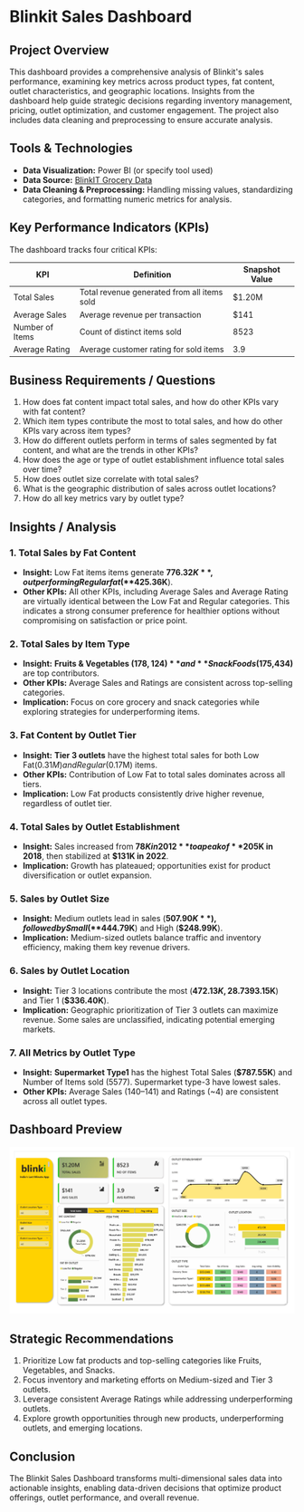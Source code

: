 # Blinkit Sales Dashboard

## Project Overview
This dashboard provides a comprehensive analysis of Blinkit's sales performance, examining key metrics across product types, fat content, outlet characteristics, and geographic locations. Insights from the dashboard help guide strategic decisions regarding inventory management, pricing, outlet optimization, and customer engagement. The project also includes data cleaning and preprocessing to ensure accurate analysis.

 

## Tools & Technologies
- **Data Visualization:** Power BI (or specify tool used)  
- **Data Source:** [BlinkIT Grocery Data](https://github.com/rif2002/Blinkit-Sales/blob/main/BlinkIT%20Grocery%20Data.xlsx)  
- **Data Cleaning & Preprocessing:** Handling missing values, standardizing categories, and formatting numeric metrics for analysis.  

 

## Key Performance Indicators (KPIs)
The dashboard tracks four critical KPIs:

| KPI | Definition | Snapshot Value |
|-----|------------|----------------|
| Total Sales | Total revenue generated from all items sold | $1.20M |
| Average Sales | Average revenue per transaction | $141 |
| Number of Items | Count of distinct items sold | 8523 |
| Average Rating | Average customer rating for sold items | 3.9 |

 

## Business Requirements / Questions
1. How does fat content impact total sales, and how do other KPIs vary with fat content?  
2. Which item types contribute the most to total sales, and how do other KPIs vary across item types?  
3. How do different outlets perform in terms of sales segmented by fat content, and what are the trends in other KPIs?  
4. How does the age or type of outlet establishment influence total sales over time?  
5. How does outlet size correlate with total sales?  
6. What is the geographic distribution of sales across outlet locations?  
7. How do all key metrics vary by outlet type?  

 

## Insights / Analysis

### 1. Total Sales by Fat Content
- **Insight:**  Low Fat items items generate **$776.32K**, outperforming Regular fat(**$425.36K**).  
- **Other KPIs:** All other KPIs, including Average Sales and Average Rating are virtually identical between the Low Fat and Regular categories. This indicates a strong consumer preference for healthier options without compromising on satisfaction or price point.  

### 2. Total Sales by Item Type
- **Insight:** **Fruits & Vegetables ($178,124)** and **Snack Foods ($175,434)** are top contributors.  
- **Other KPIs:** Average Sales and Ratings are consistent across top-selling categories.  
- **Implication:** Focus on core grocery and snack categories while exploring strategies for underperforming items.

### 3. Fat Content by Outlet Tier
- **Insight:** **Tier 3 outlets** have the highest total sales for both Low Fat($0.31M) andRegular ($0.17M) items.  
- **Other KPIs:** Contribution of Low Fat to total sales dominates across all tiers.  
- **Implication:** Low Fat products consistently drive higher revenue, regardless of outlet tier.

### 4. Total Sales by Outlet Establishment
- **Insight:** Sales increased from **$78K in 2012** to a peak of **$205K in 2018**, then stabilized at **$131K in 2022**.  
- **Implication:** Growth has plateaued; opportunities exist for product diversification or outlet expansion.

### 5. Sales by Outlet Size
- **Insight:** Medium outlets lead in sales (**$507.90K**), followed by Small (**$444.79K**) and High (**$248.99K**).  
- **Implication:** Medium-sized outlets balance traffic and inventory efficiency, making them key revenue drivers.

### 6. Sales by Outlet Location
- **Insight:** Tier 3 locations contribute the most (**$472.13K, 28.7%**), followed by Tier 2 (**$393.15K**) and Tier 1 (**$336.40K**).  
- **Implication:** Geographic prioritization of Tier 3 outlets can maximize revenue. Some sales are unclassified, indicating potential emerging markets.

### 7. All Metrics by Outlet Type
- **Insight:** **Supermarket Type1** has the highest Total Sales (**$787.55K**) and Number of Items sold (5577). Supermarket type-3 have lowest sales.  
- **Other KPIs:** Average Sales ($140–$141) and Ratings (~4) are consistent across all outlet types.  

 

## Dashboard Preview
![Blinkit Sales Dashboard](Blinkit%20Dashboard_page-0001.jpg)

 

## Strategic Recommendations
1. Prioritize Low fat products and top-selling categories like Fruits, Vegetables, and Snacks.  
2. Focus inventory and marketing efforts on Medium-sized and Tier 3 outlets.  
3. Leverage consistent Average Ratings while addressing underperforming outlets.  
4. Explore growth opportunities through new products, underperforming outlets, and emerging locations.

 

## Conclusion
The Blinkit Sales Dashboard transforms multi-dimensional sales data into actionable insights, enabling data-driven decisions that optimize product offerings, outlet performance, and overall revenue.
